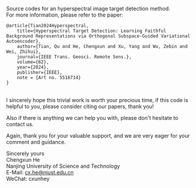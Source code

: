 Source codes for an hyperspectral image target detection method. <br>
For more information, please refer to the paper: 

```
@article{Tian2024Hyperspectral,
	title={Hyperspectral Target Detection: Learning Faithful Background Representations via Orthogonal Subspace-Guided Variational Autoencoder},
	author={Tian, Qu and He, Chengxun and Xu, Yang and Wu, Zebin and Wei, Zhihui},
	journal={IEEE Trans. Geosci. Remote Sens.},
	volume={62},
	year={2024},
	publisher={IEEE},
	note = {Art no. 5516714}
}
```

<br>
I sincerely hope this trivial work is worth your precious time, if this code is helpful to you, please consider citing our papers, thank you! 

Also if there is anything we can help you with, please don't hesitate to contact us.

Again, thank you for your valuable support, and we are very eager for your comment and guidance.

Sincerely yours
<br>
Chengxun He
<br>
Nanjing University of Science and Technology
<br>
E-Mail: cx.he@njust.edu.cn
<br>
WeChat: cxunhey
